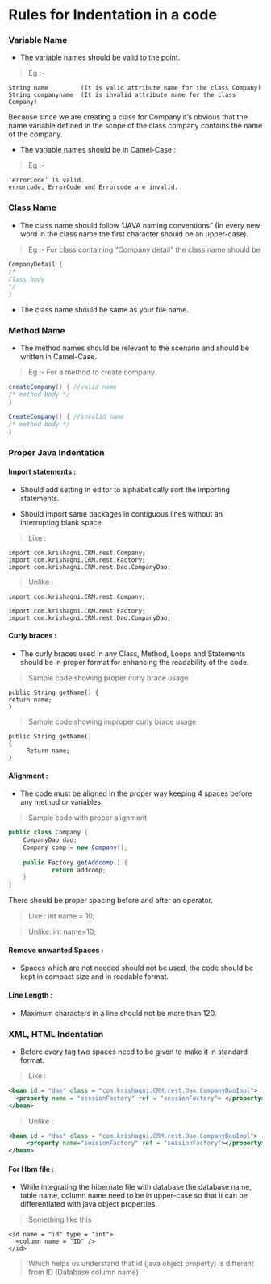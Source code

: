 # Rules for Indentation in a code

### Variable Name


+ The variable names should be valid to the point.


> Eg :-
```  
String name 		(It is valid attribute name for the class Company)
String companyname 	(It is invalid attribute name for the class Company)
```
Because since we are creating a class for Company it’s obvious that the name variable defined in the scope of the class company contains the name of the company.

+ The variable names should be in Camel-Case :


> Eg :-
```
‘errorCode’ is valid. 
errorcode, ErrorCode and Errorcode are invalid.
```

### Class Name

+ The class name should follow “JAVA naming conventions” (In every new word in the class name the first character should be an upper-case).



> Eg :- For class containing “Company detail” the class name should be
```java
CompanyDetail {
/*
Class body
*/
}
```

+ The class name should be same as your file name.

### Method Name 

+ The method names should be relevant to the scenario and should be written in Camel-Case.


> Eg :-	For a method to create company.

```java
createCompany() { //valid name	
/* method body */
}	

CreateCompany() { //invalid name	
/* method body */
}     
```



### Proper Java Indentation

#### Import statements :

+ Should add setting in editor to alphabetically sort the importing statements.


+ Should import same packages in contiguous lines without an interrupting blank space. 	


> Like :
```
import com.krishagni.CRM.rest.Company;
import com.krishagni.CRM.rest.Factory;
import com.krishagni.CRM.rest.Dao.CompanyDao;
```


> Unlike :
```
import com.krishagni.CRM.rest.Company;

import com.krishagni.CRM.rest.Factory;
import com.krishagni.CRM.rest.Dao.CompanyDao;
```

#### Curly braces :


+ The curly braces used in any Class, Method, Loops and Statements should be in proper format for enhancing the readability of the code.



> Sample code showing proper curly brace usage
```
public String getName() {
return name;
}
```


> Sample code showing improper curly brace usage
```
public String getName() 
{
   	 Return name;
}
```


#### Alignment :


+ The code must be aligned in the proper way keeping 4 spaces before any method or variables.


> Sample code with proper alignment
```java 	
public class Company {
    CompanyDao dao;
    Company comp = new Company();    
    
    public Factory getAddcomp() {
	        return addcomp;
    }
}
```


There should be proper spacing before and after an operator.


> Like :
int name = 10; 



> Unlike:
int name=10;



#### Remove unwanted Spaces :


+ Spaces which are not needed should not be used, the code should be kept in compact size and in readable format.



#### Line Length :


+ Maximum characters in a line should not be more than 120.



### XML, HTML Indentation


+ Before every tag two spaces need to be given to make it in standard format.


> Like :
```xml
<bean id = "dao" class = "com.krishagni.CRM.rest.Dao.CompanyDaoImpl">
  <property name = "sessionFactory" ref = "sessionFactory"> </property>
</bean>
```

> Unlike :
```xml
<bean id = "dao" class = "com.krishagni.CRM.rest.Dao.CompanyDaoImpl">
   	 <property name="sessionFactory" ref = "sessionFactory"></property>
</bean>
```


#### For Hbm file :


+ While integrating the hibernate file with database the database name, table name, column name need to be in upper-case so that it can be differentiated with java object properties.  


> Something like this 
```
<id name = "id" type = "int">
  <column name = "ID" />
</id>
```


> Which helps us understand that id (java object property) is different from ID (Database column name)

